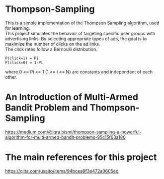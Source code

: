 # Thompson-Sampling
This is a simple implementation of the Thompson Sampling algorithm, used for learning.   
This project simulates the behavior of targeting specific user groups with advertising links. By selecting appropriate types of ads, the goal is to maximize the number of clicks on the ad links.   
The click rates follow a Bernoulli distribution.  
```
P(click=1) = Pi
P(click=0) = 1-Pi
```

where 0 <= Pi <= 1 (1 <= i <= N) are constants and independent of each other.

# An Introduction of Multi-Armed Bandit Problem and Thompson-Sampling
https://medium.com/@iqra.bismi/thompson-sampling-a-powerful-algorithm-for-multi-armed-bandit-problems-95c15f63a180

# The main references for this project
https://qiita.com/usaito/items/94bcea9f3e472a0605ed
